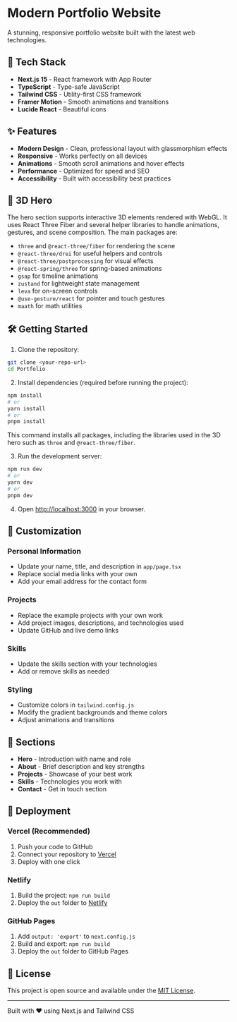 # Modern Portfolio Website

A stunning, responsive portfolio website built with the latest web technologies.

## 🚀 Tech Stack

- **Next.js 15** - React framework with App Router
- **TypeScript** - Type-safe JavaScript
- **Tailwind CSS** - Utility-first CSS framework
- **Framer Motion** - Smooth animations and transitions
- **Lucide React** - Beautiful icons

## ✨ Features

- **Modern Design** - Clean, professional layout with glassmorphism effects
- **Responsive** - Works perfectly on all devices
- **Animations** - Smooth scroll animations and hover effects
- **Performance** - Optimized for speed and SEO
- **Accessibility** - Built with accessibility best practices

## 🚁 3D Hero

The hero section supports interactive 3D elements rendered with WebGL. It uses
React Three Fiber and several helper libraries to handle animations, gestures,
and scene composition. The main packages are:

- `three` and `@react-three/fiber` for rendering the scene
- `@react-three/drei` for useful helpers and controls
- `@react-three/postprocessing` for visual effects
- `@react-spring/three` for spring-based animations
- `gsap` for timeline animations
- `zustand` for lightweight state management
- `leva` for on-screen controls
- `@use-gesture/react` for pointer and touch gestures
- `maath` for math utilities

## 🛠️ Getting Started

1. Clone the repository:
```bash
git clone <your-repo-url>
cd Portfolio
```

2. Install dependencies (required before running the project):
```bash
npm install
# or
yarn install
# or
pnpm install
```
This command installs all packages, including the libraries used in the 3D hero
such as `three` and `@react-three/fiber`.

3. Run the development server:
```bash
npm run dev
# or
yarn dev
# or
pnpm dev
```

4. Open [http://localhost:3000](http://localhost:3000) in your browser.

## 🎨 Customization

### Personal Information
- Update your name, title, and description in `app/page.tsx`
- Replace social media links with your own
- Add your email address for the contact form

### Projects
- Replace the example projects with your own work
- Add project images, descriptions, and technologies used
- Update GitHub and live demo links

### Skills
- Update the skills section with your technologies
- Add or remove skills as needed

### Styling
- Customize colors in `tailwind.config.js`
- Modify the gradient backgrounds and theme colors
- Adjust animations and transitions

## 📱 Sections

- **Hero** - Introduction with name and role
- **About** - Brief description and key strengths
- **Projects** - Showcase of your best work
- **Skills** - Technologies you work with
- **Contact** - Get in touch section

## 🚀 Deployment

### Vercel (Recommended)
1. Push your code to GitHub
2. Connect your repository to [Vercel](https://vercel.com)
3. Deploy with one click

### Netlify
1. Build the project: `npm run build`
2. Deploy the `out` folder to [Netlify](https://netlify.com)

### GitHub Pages
1. Add `output: 'export'` to `next.config.js`
2. Build and export: `npm run build`
3. Deploy the `out` folder to GitHub Pages

## 📄 License

This project is open source and available under the [MIT License](LICENSE).

---

Built with ❤️ using Next.js and Tailwind CSS
